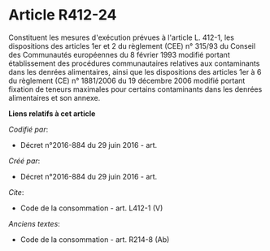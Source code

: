 # Article R412-24

Constituent les mesures d'exécution prévues à l'article L. 412-1, les dispositions des articles 1er et 2 du règlement (CEE)
n° 315/93 du Conseil des Communautés européennes du 8 février 1993 modifié portant établissement des procédures
communautaires relatives aux contaminants dans les denrées alimentaires, ainsi que les dispositions des articles 1er à 6 du
règlement (CE) n° 1881/2006 du 19 décembre 2006 modifié portant fixation de teneurs maximales pour certains contaminants dans
les denrées alimentaires et son annexe.

**Liens relatifs à cet article**

_Codifié par_:

  - Décret n°2016-884 du 29 juin 2016 - art.

_Créé par_:

  - Décret n°2016-884 du 29 juin 2016 - art.

_Cite_:

  - Code de la consommation - art. L412-1 (V)

_Anciens textes_:

  - Code de la consommation - art. R214-8 (Ab)
